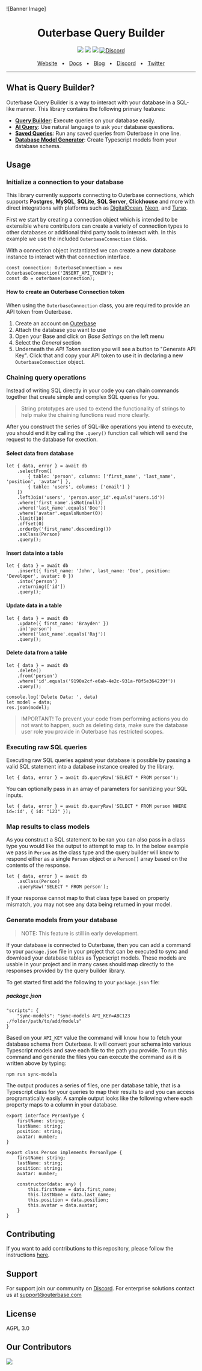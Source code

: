 ![Banner Image]

<div align="center">
  <h1>Outerbase Query Builder</h1>
  <a href="https://www.npmjs.com/package/outerbase/query-builder"><img src="https://img.shields.io/npm/v/outerbase/universe.svg?style=flat" /></a>
  <a href="https://github.com/outerbase/query-builder/blob/main/CONTRIBUTING.md"><img src="https://img.shields.io/badge/PRs-welcome-brightgreen.svg" /></a>
  <a href="https://github.com/"><img src="https://img.shields.io/badge/license-AGPL_3.0-blue" /></a>
  <a href="https://discord.gg/4M6AXzGG84"><img alt="Discord" src="https://img.shields.io/discord/1123612147704934400?label=Discord"></a>
  <br />
  <br />
  <a href="https://www.outerbase.com/">Website</a>
  <span>&nbsp;&nbsp;•&nbsp;&nbsp;</span>
  <a href="https://www.docs.outerbase.com/">Docs</a>
  <span>&nbsp;&nbsp;•&nbsp;&nbsp;</span>
  <a href="https://www.outerbase.com/blog/">Blog</a>
  <span>&nbsp;&nbsp;•&nbsp;&nbsp;</span>
  <a href="https://discord.gg/4M6AXzGG84">Discord</a>
  <span>&nbsp;&nbsp;•&nbsp;&nbsp;</span>
  <a href="https://twitter.com/outerbase">Twitter</a>
  <br />
  <hr />
</div>

## What is Query Builder?

Outerbase Query Builder is a way to interact with your database in a SQL-like manner. This library contains the following primary features:

- [**Query Builder**](https://www.outerbase.com): Execute queries on your database easily.
- [**AI Query**](https://www.outerbase.com): Use natural language to ask your database questions.
- [**Saved Queries**](https://www.outerbase.com): Run any saved queries from Outerbase in one line.
- [**Database Model Generator**](https://www.outerbase.com): Create Typescript models from your database schema.

## Usage

### Initialize a connection to your database

This library currently supports connecting to Outerbase connections, which supports **Postgres**, **MySQL**, **SQLite**, **SQL Server**, **Clickhouse** and more with direct integrations with platforms such as [DigitalOcean](https://digitalocean.com), [Neon](https://neon.tech), and [Turso](https://turso.tech).

First we start by creating a connection object which is intended to be extensible where contributors can create a variety of connection types to other databases or additional third party tools to interact with. In this example we use the included `OuterbaseConnection` class.

With a connection object instantiated we can create a new database instance to interact with that connection interface.

```
const connection: OuterbaseConnection = new OuterbaseConnection('INSERT_API_TOKEN');
const db = outerbase(connection);
```

#### How to create an Outerbase Connection token

When using the `OuterbaseConnection` class, you are required to provide an API token from Outerbase.

1. Create an account on [Outerbase](https://app.outerbase.com/)
2. Attach the database you want to use
3. Open your Base and click on _Base Settings_ on the left menu
4. Select the _General_ section
5. Underneath the _API Token_ section you will see a button to "Generate API Key". Click that and copy your API token to use it in declaring a new `OuterbaseConnection` object.

### Chaining query operations

Instead of writing SQL directly in your code you can chain commands together that create simple and complex SQL queries for you.

> String prototypes are used to extend the functionality of strings to help make the chaining functions read more clearly.

After you construct the series of SQL-like operations you intend to execute, you should end it by calling the `.query()` function call which will send the request to the database for exection.

#### Select data from database
```
let { data, error } = await db
    .selectFrom([
        { table: 'person', columns: ['first_name', 'last_name', 'position', 'avatar'] },
        { table: 'users', columns: ['email'] }
    ])
    .leftJoin('users', 'person.user_id'.equals('users.id'))
    .where('first_name'.isNot(null))
    .where('last_name'.equals('Doe'))
    .where('avatar'.equalsNumber(0))
    .limit(10)
    .offset(0)
    .orderBy('first_name'.descending())
    .asClass(Person)
    .query();
```

#### Insert data into a table
```
let { data } = await db
    .insert({ first_name: 'John', last_name: 'Doe', position: 'Developer', avatar: 0 })
    .into('person')
    .returning(['id'])
    .query();
```

#### Update data in a table
```
let { data } = await db
    .update({ first_name: 'Brayden' })
    .in('person')
    .where('last_name'.equals('Raj'))
    .query();
```

#### Delete data from a table
```
let { data } = await db
    .delete()
    .from('person')
    .where('id'.equals('9190a2cf-e6ab-4e2c-931a-f8f5e364239f'))
    .query();

console.log('Delete Data: ', data)
let model = data;
res.json(model);
```

> IMPORTANT! To prevent your code from performing actions you do not want to happen, such as deleting data, make sure the database user role you provide in Outerbase has restricted scopes.

### Executing raw SQL queries

Executing raw SQL queries against your database is possible by passing a valid SQL statement into a database instance created by the library.

```
let { data, error } = await db.queryRaw('SELECT * FROM person');
```

You can optionally pass in an array of parameters for sanitizing your SQL inputs.

```
let { data, error } = await db.queryRaw('SELECT * FROM person WHERE id=:id', { id: "123" });
```

### Map results to class models

As you construct a SQL statement to be ran you can also pass in a class type you would like the output to attempt to map to. In the below example we pass in `Person` as the class type and the query builder will know to respond either as a single `Person` object or a `Person[]` array based on the contents of the response.

```
let { data, error } = await db
    .asClass(Person)
    .queryRaw('SELECT * FROM person');
```

If your response cannot map to that class type based on property mismatch, you may not see any data being returned in your model.

### Generate models from your database

> NOTE: This feature is still in early development.

If your database is connected to Outerbase, then you can add a command to your `package.json` file in your project that can be executed to sync and download your database tables as Typescript models. These models are usable in your project and in many cases should map directly to the responses provided by the query builder library.

To get started first add the following to your `package.json` file:

##### package.json
```
"scripts": {
    "sync-models": "sync-models API_KEY=ABC123 ./folder/path/to/add/models"
}
```

Based on your `API_KEY` value the command will know how to fetch your database schema from Outerbase. It will convert your schema into various Typescript models and save each file to the path you provide. To run this command and generate the files you can execute the command as it is written above by typing:

```
npm run sync-models
```

The output produces a series of files, one per database table, that is a Typescript class for your queries to map their results to and you can access programatically easily. A sample output looks like the following where each property maps to a column in your database.

```
export interface PersonType {
    firstName: string;
    lastName: string;
    position: string;
    avatar: number;
}

export class Person implements PersonType {
    firstName: string;
    lastName: string;
    position: string;
    avatar: number;
    
    constructor(data: any) {
        this.firstName = data.first_name;
        this.lastName = data.last_name;
        this.position = data.position;
        this.avatar = data.avatar;
    }
}
```

## Contributing

If you want to add contributions to this repository, please follow the instructions [here](contributing.md).

## Support

For support join our community on [Discord](https://discord.gg/4M6AXzGG84). For enterprise solutions contact us at [support@outerbase.com](mailto:support@outerbase.com)

## License

AGPL 3.0

## Our Contributors

<img align="left" src="https://contributors-img.web.app/image?repo=outerbase/query-builder"/>